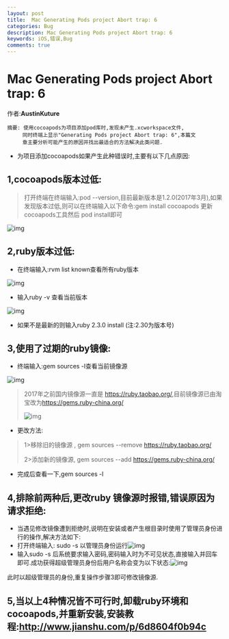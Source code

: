```yaml
---
layout: post
title:  Mac Generating Pods project Abort trap: 6
categories: Bug
description: Mac Generating Pods project Abort trap: 6
keywords: iOS,错误,Bug
comments: true
---
```




# Mac Generating Pods project Abort trap: 6

作者:**AustinKuture**

```
摘要: 使用cocoapods为项目添加pod库时,发现未产生.xcworkspace文件,
     同时终端上显示"Generating Pods project Abort trap: 6",本篇文
     章主要分析可能产生的原因并找出最适合的方法解决此类问题.
```

- 为项目添加cocoapods如果产生此种错误时,主要有以下几点原因:

## 1,cocoapods版本过低:

> 打开终端在终端输入:pod --version,目前最新版本是1.2.0(2017年3月),如果发现版本过低,则可以在终端输入以下命令:gem install cocoapods 更新cocoapods工具然后 pod install即可

![img](https://static.oschina.net/uploads/space/2017/0301/164513_oA5x_2728740.png)

## 2,ruby版本过低:

- 在终端输入:rvm list known查看所有ruby版本 

![img](https://static.oschina.net/uploads/space/2017/0301/163404_bYHq_2728740.png)                             

- 输入ruby -v 查看当前版本

![img](https://static.oschina.net/uploads/space/2017/0301/163450_lQoy_2728740.png)

- 如果不是最新的则输入ruby 2.3.0 install  (注:2.30为版本号)

## 3,使用了过期的ruby镜像:

- 终端输入:gem sources -l查看当前镜像源

![img](https://static.oschina.net/uploads/space/2017/0301/163756_bzuQ_2728740.png)

> 2017年之前国内镜像源一直是 <https://ruby.taobao.org/>,目前镜像源已由淘宝改为<https://gems.ruby-china.org/>
>
> ![img](https://static.oschina.net/uploads/space/2017/0301/164048_rMB6_2728740.png)

- 更改方法:

> 1>移除旧的镜像源 , gem sources --remove https://ruby.taobao.org/
>
> 2>添加新的镜像源, gem sources --add https://gems.ruby-china.org/

- 完成后查看一下,gem sources -l

## 4,排除前两种后,更改ruby 镜像源时报错,错误原因为请求拒绝:

- 当遇见修改镜像遭到拒绝时,说明在安装或者产生根目录时使用了管理员身份进行的操作,解决方法如下:
- 打开终端输入: sudo -s 以管理员身份运行![img](https://static.oschina.net/uploads/space/2017/0301/164938_Kzt7_2728740.png)           
- 输入sudo -s 后系统要求输入密码,密码输入时为不可见状态,直接输入并回车即可.成功获得超级管理员身份后用户名称会变为以下状态:![img](https://static.oschina.net/uploads/space/2017/0301/165246_bph4_2728740.png)

此时以超级管理员的身份,重复操作步骤3即可修改镜像源.

## 5,当以上4种情况皆不可行时,卸载ruby环境和cocoapods,并重新安装,安装教程:<http://www.jianshu.com/p/6d8604f0b94c>